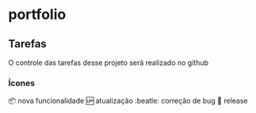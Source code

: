 # portfolio

## Tarefas

O controle das tarefas desse projeto será realizado no github

### Ícones

:package: nova funcionalidade
:up: atualização
:beatle: correção de bug
:checkered_flag: release